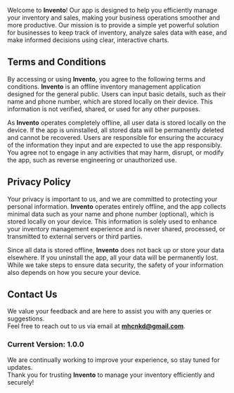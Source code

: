Welcome to **Invento**! Our app is designed to help you efficiently manage your inventory and sales, making your business operations smoother and more productive. Our mission is to provide a simple yet powerful solution for businesses to keep track of inventory, analyze sales data with ease, and make informed decisions using clear, interactive charts.

## Terms and Conditions

By accessing or using **Invento**, you agree to the following terms and conditions. **Invento** is an offline inventory management application designed for the general public. Users can input basic details, such as their name and phone number, which are stored locally on their device. This information is not verified, shared, or used for any other purposes.

As **Invento** operates completely offline, all user data is stored locally on the device. If the app is uninstalled, all stored data will be permanently deleted and cannot be recovered. Users are responsible for ensuring the accuracy of the information they input and are expected to use the app responsibly. You agree not to engage in any activities that may harm, disrupt, or modify the app, such as reverse engineering or unauthorized use.

## Privacy Policy

Your privacy is important to us, and we are committed to protecting your personal information. **Invento** operates entirely offline, and the app collects minimal data such as your name and phone number (optional), which is stored locally on your device. This information is solely used to enhance your inventory management experience and is never shared, processed, or transmitted to external servers or third parties.

Since all data is stored offline, **Invento** does not back up or store your data elsewhere. If you uninstall the app, all your data will be permanently lost. While we take steps to ensure data security, the safety of your information also depends on how you secure your device.

## Contact Us

We value your feedback and are here to assist you with any queries or suggestions.  
Feel free to reach out to us via email at **mhcnkd@gmail.com**.

### Current Version: 1.0.0

We are continually working to improve your experience, so stay tuned for updates.  
Thank you for trusting **Invento** to manage your inventory efficiently and securely!
